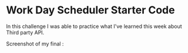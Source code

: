 # Work Day Scheduler Starter Code

In this challenge I was able to practice what I've learned this week about Third party API.

Screenshot of my final :
